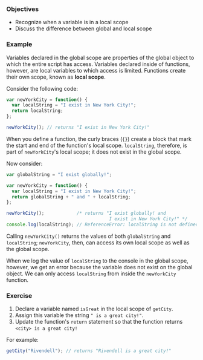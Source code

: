 <!-- { ids:[], language:'JavaScript', type:'workshop', order: 1, name:'Local Scope', description:'A function creates its own local scope' }-->

### Objectives

- Recognize when a variable is in a local scope
- Discuss the difference between global and local scope

### Example

Variables declared in the global scope are properties of the global object to which the entire script has access. Variables declared inside of functions, however, are local variables to which access is limited. Functions create their own scope, known as __local scope__.

Consider the following code:

```js
var newYorkCity = function() {
  var localString = "I exist in New York City!";
  return localString;
};

newYorkCity(); // returns "I exist in New York City!"
```

When you define a function, the curly braces (`{}`) create a block that mark the start and end of the function's local scope. `localString`, therefore, is part of `newYorkCity`'s local scope; it does not exist in the global scope.

Now consider:

```js
var globalString = "I exist globally!";

var newYorkCity = function() {
  var localString = "I exist in New York City!";
  return globalString + " and " + localString;
};

newYorkCity();            /* returns "I exist globally! and
                                      I exist in New York City!" */
console.log(localString); // ReferenceError: localString is not defined
```

Calling `newYorkCity()` returns the values of both `globalString` and `localString`; `newYorkCity`, then, can access its own local scope as well as the global scope.

When we log the value of `localString` to the console in the global scope, however, we get an error because the variable does not exist on the global object. We can only access `localString` from inside the `newYorkCity` function.

### Exercise

1. Declare a variable named `isGreat` in the local scope of `getCity`.
2. Assign this variable the string `" is a great city!"`.
3. Update the function's `return` statement so that the function returns `<city> is a great city!`

For example:

```js
getCity("Rivendell"); // returns "Rivendell is a great city!"
```
